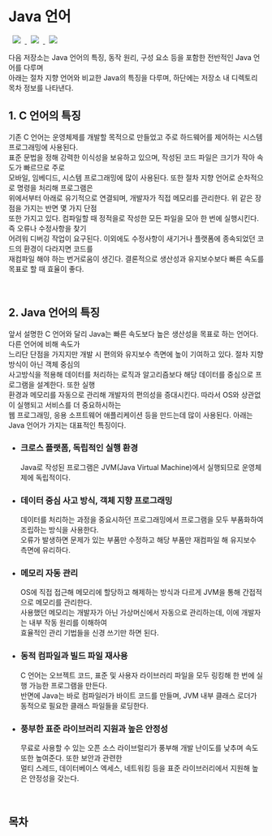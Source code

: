 # Java 언어
<a href="http://melonicedlatte.com/">
    <img src="https://img.shields.io/badge/Language-red"
        style="height : auto; margin-left : 8px; margin-right : 8px;"/>
    <img src="https://img.shields.io/badge/Java-orange"
        style="height : auto; margin-left : 8px; margin-right : 8px;"/>
    <img src="https://img.shields.io/badge/Repository-yellow"
        style="height : auto; margin-left : 8px; margin-right : 8px;"/>
</a>

다음 저장소는 Java 언어의 특징, 동작 원리, 구성 요소 등을 포함한 전반적인 Java 언어를 다루며  
아래는 절차 지향 언어와 비교한 Java의 특징을 다루며, 하단에는 저장소 내 디렉토리 목차 정보를 나타낸다.  


## 1. C 언어의 특징
  기존 C 언어는 운영체제를 개발할 목적으로 만들었고 주로 하드웨어를 제어하는 시스템 프로그래밍에 사용된다.  
  표준 문법을 정해 강력한 이식성을 보유하고 있으며, 작성된 코드 파일은 크기가 작아 속도가 빠르므로 주로  
  모바일, 임베디드, 시스템 프로그래밍에 많이 사용된다. 또한 절차 지향 언어로 순차적으로 명령을 처리해 프로그램은  
  위에서부터 아래로 유기적으로 연결되며, 개발자가 직접 메모리를 관리한다. 위 같은 장점을 가지는 반면 몇 가지 단점  
  또한 가지고 있다. 컴파일할 때 정적을로 작성한 모든 파일을 모아 한 번에 실행시킨다. 즉 오류나 수정사항을 찾기  
  어려워 디버깅 작업이 요구된다. 이외에도 수정사항이 새기거나 플랫폼에 종속되었던 코드의 환경이 다라지면 코드를  
  재컴파일 해야 하는 번거로움이 생긴다. 결론적으로 생산성과 유지보수보다 빠른 속도를 목표로 할 때 효율이 좋다.  

<br>

## 2. Java 언어의 특징
  앞서 설명한 C 언어와 달리 Java는 빠른 속도보다 높은 생산성을 목표로 하는 언어다. 다른 언어에 비해 속도가  
  느리단 단점을 가지지만 개발 시 편의와 유지보수 측면에 높이 기여하고 있다. 절차 지향 방식이 아닌 객체 중심의  
  사고방식을 적용해 데이터를 처리하는 로직과 알고리즘보다 해당 데이터를 중심으로 프로그램을 설계한다. 또한 실행  
  환경과 메모리를 자동으로 관리해 개발자의 편의성을 증대시킨다. 따라서 OS와 상관없이 실행되고 서비스를 더 중요하시하는  
  웹 프로그래밍, 응용 소프트웨어 애플리케이션 등을 만드는데 많이 사용된다. 아래는 Java 언어가 가지는 대표적인 특징이다.    

* ### 크로스 플랫폼, 독립적인 실행 환경 ###
  Java로 작성된 프로그램은 JVM(Java Virtual Machine)에서 실행되므로 운영체제에 독립적이다.  

* ### 데이터 중심 사고 방식, 객체 지향 프로그래밍 ###
  데이터를 처리하는 과정을 중요시하던 프로그래밍에서 프로그램을 모두 부품화하여 조립하는 방식을 사용한다.  
  오류가 발생하면 문제가 있는 부품만 수정하고 해당 부품만 재컴파일 해 유지보수 측면에 유리하다.

* ### 메모리 자동 관리 ###
  OS에 직접 접근해 메모리에 할당하고 해제하는 방식과 다르게 JVM을 통해 간접적으로 메모리를 관리한다.  
  사용했던 메모리는 개발자가 아닌 가상머신에서 자동으로 관리하는데, 이에 개발자는 내부 작동 원리를 이해하여  
  효율적인 관리 기법들을 신경 쓰기만 하면 된다.  

* ### 동적 컴파일과 빌드 파일 재사용 ###
  C 언어는 오브젝트 코드, 표준 및 사용자 라이브러리 파일을 모두 링킹해 한 번에 실행 가능한 프로그램을 만든다.  
  반면에 Java는 바로 컴파일러가 바이트 코드를 만들며, JVM 내부 클래스 로더가 동적으로 필요한 클래스 파일들을 로딩한다.  
  
* ### 풍부한 표준 라이브러리 지원과 높은 안정성 ###
  무료로 사용할 수 있는 오픈 소스 라이브럴리가 풍부해 개발 난이도를 낮추며 속도 또한 높여준다. 또한 보안과 관련한  
  멀티 스레드, 데이터베이스 엑세스, 네트워킹 등을 표준 라이브러리에서 지원해 높은 안정성을 갖는다.
  
<br>

## 목차
